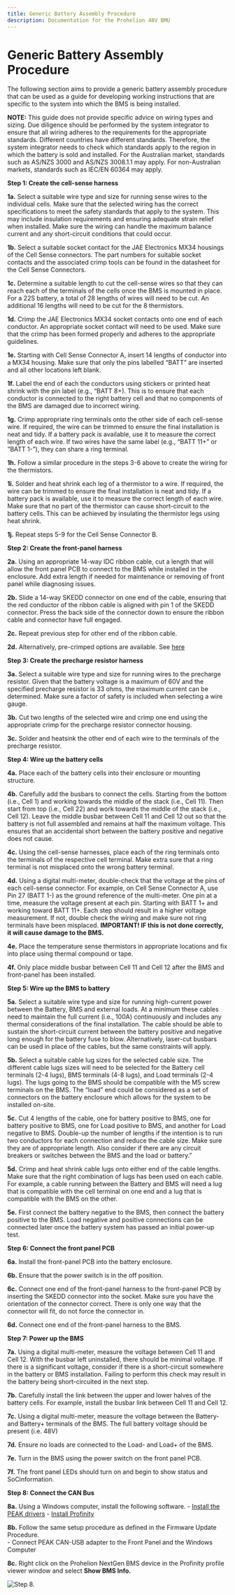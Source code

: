 ```yaml
---
title: Generic Battery Assembly Procedure
description: Documentation for the Prohelion 48V BMU
---
```


# Generic Battery Assembly Procedure

The following section aims to provide a generic battery assembly procedure that can be used as a guide for developing working instructions that are specific to the system into which the BMS is being installed.

__NOTE:__ This guide does not provide specific advice on wiring types and sizing. Due diligence should be performed by the system integrator to ensure that all wiring adheres to the requirements for the appropriate standards. Different countries have different standards. Therefore, the system integrator needs to check which standards apply to the region in which the battery is sold and installed. For the Australian market, standards such as AS/NZS 3000 and AS/NZS 3008.1.1 may apply. For non-Australian markets, standards such as IEC/EN 60364 may apply. 

__Step 1: Create the cell-sense harness__

__1a.__	Select a suitable wire type and size for running sense wires to the individual cells. Make sure that the selected wiring has the correct specifications to meet the safety standards that apply to the system. This may include insulation requirements and ensuring adequate strain relief when installed. Make sure the wiring can handle the maximum balance current and any short-circuit conditions that could occur. 

__1b.__	Select a suitable socket contact for the JAE Electronics MX34 housings of the Cell Sense connectors. The part numbers for suitable socket contacts and the associated crimp tools can be found in the datasheet for the Cell Sense Connectors. 

__1c.__	Determine a suitable length to cut the cell-sense wires so that they can reach each of the terminals of the cells once the BMS is mounted in place. For a 22S battery, a total of 28 lengths of wires will need to be cut. An additional 16 lengths will need to be cut for the 8 thermistors.  

__1d.__ Crimp the JAE Electronics MX34 socket contacts onto one end of each conductor. An appropriate socket contact will need to be used. Make sure that the crimp has been formed properly and adheres to the appropriate guidelines. 

__1e.__ Starting with Cell Sense Connector A, insert 14 lengths of conductor into a MX34 housing. Make sure that only the pins labelled “BATT” are inserted and all other locations left blank. 

__1f.__ Label the end of each the conductors using stickers or printed heat shrink with the pin label (e.g., “BATT 8+). This is to ensure that each conductor is connected to the right battery cell and that no components of the BMS are damaged due to incorrect wiring. 

__1g.__ Crimp appropriate ring terminals onto the other side of each cell-sense wire. If required, the wire can be trimmed to ensure the final installation is neat and tidy. If a battery pack is available, use it to measure the correct length of each wire. If two wires have the same label (e.g., “BATT 11+” or “BATT 1-”), they can share a ring terminal. 

__1h.__ Follow a similar procedure in the steps 3-6 above to create the wiring for the thermistors.

__1i.__ Solder and heat shrink each leg of a thermistor to a wire. If required, the wire can be trimmed to ensure the final installation is neat and tidy. If a battery pack is available, use it to measure the correct length of each wire. Make sure that no part of the thermistor can cause short-circuit to the battery cells. This can be achieved by insulating the thermistor legs using heat shrink. 

__1j.__	Repeat steps 5-9 for the Cell Sense Connector B. 

__Step 2: Create the front-panel harness__

__2a.__ Using an appropriate 14-way IDC ribbon cable, cut a length that will allow the front panel PCB to connect to the BMS while installed in the enclosure. Add extra length if needed for maintenance or removing of front panel while diagnosing issues. 

__2b.__ Slide a 14-way SKEDD connector on one end of the cable, ensuring that the red conductor of the ribbon cable is aligned with pin 1 of the SKEDD connector. Press the back side of the connector down to ensure the ribbon cable and connector have full engaged. 

__2c.__ Repeat previous step for other end of the ribbon cable. 

__2d.__ Alternatively, pre-crimped options are available. See [here](https://www.we-online.com/en/components/products/WST_IDC_PRE_PRESSED_CONNECTOR)

__Step 3: Create the precharge resistor harness__

__3a.__ Select a suitable wire type and size for running wires to the precharge resistor. Given that the battery voltage is a maximum of 60V and the specified precharge resistor is 33 ohms, the maximum current can be determined. Make sure a factor of safety is included when selecting a wire gauge.

__3b.__ Cut two lengths of the selected wire and crimp one end using the appropriate crimp for the precharge resistor connector housing. 

__3c.__ Solder and heatsink the other end of each wire to the terminals of the precharge resistor. 

__Step 4: Wire up the battery cells__

__4a.__ Place each of the battery cells into their enclosure or mounting structure. 

__4b.__ Carefully add the busbars to connect the cells. Starting from the bottom (i.e., Cell 1) and working towards the middle of the stack (i.e., Cell 11). Then start from top (i.e., Cell 22) and work towards the middle of the stack (i.e., Cell 12). Leave the middle busbar between Cell 11 and Cell 12 out so that the battery is not full assembled and remains at half the maximum voltage. This ensures that an accidental short between the battery positive and negative does not cause. 

__4c.__ Using the cell-sense harnesses, place each of the ring terminals onto the terminals of the respective cell terminal. Make extra sure that a ring terminal is not misplaced onto the wrong battery terminal. 

__4d.__ Using a digital multi-meter, double-check that the voltage at the pins of each cell-sense connector. For example, on Cell Sense Connector A, use Pin 27 (BATT 1-) as the ground reference of the multi-meter. One pin at a time, measure the voltage present at each pin. Starting with BATT 1+ and working toward BATT 11+. Each step should result in a higher voltage measurement. If not, double check the wiring and make sure not ring terminals have been misplaced. __IMPORTANT! IF this is not done correctly, it will cause damage to the BMS.__

__4e.__ Place the temperature sense thermistors in appropriate locations and fix into place using thermal compound or tape.

__4f.__ Only place middle busbar between Cell 11 and Cell 12 after the BMS and front-panel has been installed.

__Step 5: Wire up the BMS to battery__

__5a.__ Select a suitable wire type and size for running high-current power between the Battery, BMS and external loads. At a minimum these cables need to maintain the full current (i.e., 100A) continuously and includes any thermal considerations of the final installation. The cable should be able to sustain the short-circuit current between the battery positive and negative long enough for the battery fuse to blow. Alternatively, laser-cut busbars can be used in place of the cables, but the same constraints will apply. 

__5b.__ Select a suitable cable lug sizes for the selected cable size. The different cable lugs sizes will need to be selected for the Battery cell terminals (2-4 lugs), BMS terminals (4-8 lugs),  and Load terminals (2-4 lugs). The lugs going to the BMS should be compatible with the M5 screw terminals on the BMS. The “load” end could be considered as a set of connectors on the battery enclosure which allows for the system to be installed on-site. 

__5c.__ Cut 4 lengths of the cable, one for battery positive to BMS, one for battery positive to BMS, one for Load positive to BMS, and another for Load negative to BMS. Double-up the number of lengths if the intention is to run two conductors for each connection and reduce the cable size. Make sure they are of appropriate length. Also consider if there are any circuit breakers or switches between the BMS and the load or battery.” 

__5d.__ Crimp and heat shrink cable lugs onto either end of the cable lengths. Make sure that the right combination of lugs has been used on each cable. For example, a cable running between the Battery and BMS will need a lug that is compatible with the cell terminal on one end and a lug that is compatible with the BMS on the other. 

__5e.__ First connect the battery negative to the BMS, then connect the battery positive to the BMS. Load negative and positive connections can be connected later once the battery system has passed an initial power-up test.

__Step 6: Connect the front panel PCB__

__6a.__ Install the front-panel PCB into the battery enclosure.

__6b.__ Ensure that the power switch is in the off position.

__6c.__ Connect one end of the front-panel harness to the front-panel PCB by inserting the SKEDD connector into the socket. Make sure you have the orientation of the connector correct. There is only one way that the connector will fit, do not force the connector in. 

__6d.__ Connect one end of the front-panel harness to the BMS. 

__Step 7: Power up the BMS__

__7a.__ Using a digital multi-meter, measure the voltage between Cell 11 and Cell 12. With the busbar left uninstalled, there should be minimal voltage. If there is a significant voltage, consider if there is a short-circuit somewhere in the battery or BMS installation. Failing to perform this check may result in the battery being short-circuited in the next step.

__7b.__ Carefully install the link between the upper and lower halves of the battery cells. For example, install the busbar link between Cell 11 and Cell 12. 

__7c.__ Using a digital multi-meter, measure the voltage between the  Battery- and Battery+ terminals of the BMS. The full battery voltage should be present (i.e. 48V)

__7d.__ Ensure no loads are connected to the Load- and Load+ of the BMS.

__7e.__ Turn in the BMS using the power switch on the front panel PCB. 

__7f.__ The front panel LEDs should turn on and begin to show status and SoCinformation.

__Step 8: Connect the CAN Bus__

__8a.__ Using a Windows computer, install the following software.
    - [Install the PEAK drivers](https://www.peak-system.com/Drivers.523.0.html?&L=1)
    - [Install Profinity](https://docs.prohelion.com/Profinity/Overview.html)

__8b.__ Follow the same setup procedure as defined in the Firmware Update Procedure.  
    - Connect PEAK CAN-USB adapter to the Front Panel and the Windows Computer

__8c.__ Right click on the Prohelion NextGen BMS device in the Profinity profile viewer window and select __Show BMS Info.__

![Step 8.](images/STEP8.png)









